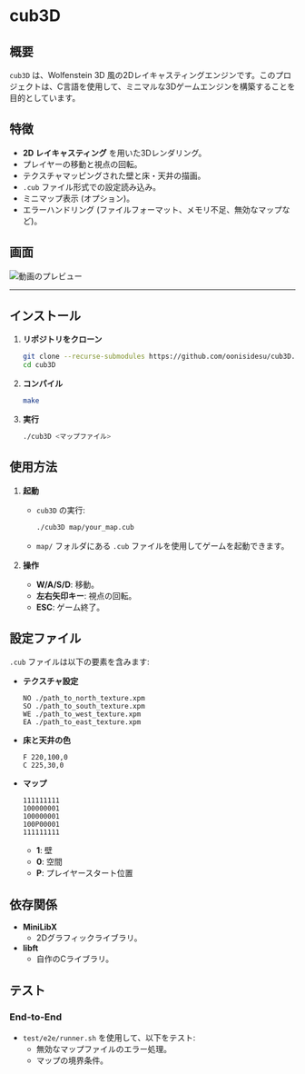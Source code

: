 
# **cub3D**

## **概要**

`cub3D` は、Wolfenstein 3D 風の2Dレイキャスティングエンジンです。このプロジェクトは、C言語を使用して、ミニマルな3Dゲームエンジンを構築することを目的としています。

## **特徴**

- **2D レイキャスティング** を用いた3Dレンダリング。
- プレイヤーの移動と視点の回転。
- テクスチャマッピングされた壁と床・天井の描画。
- `.cub` ファイル形式での設定読み込み。
- ミニマップ表示 (オプション)。
- エラーハンドリング (ファイルフォーマット、メモリ不足、無効なマップなど)。

## **画面**

![動画のプレビュー](gif/movie.gif)

---

## **インストール**

1. **リポジトリをクローン**
   ```bash
   git clone --recurse-submodules https://github.com/oonisidesu/cub3D.git
   cd cub3D
   ```

2. **コンパイル**
   ```bash
   make
   ```

3. **実行**
   ```bash
   ./cub3D <マップファイル>
   ```

## **使用方法**

1. **起動**
   - `cub3D` の実行:
     ```bash
     ./cub3D map/your_map.cub
     ```
   - `map/` フォルダにある `.cub` ファイルを使用してゲームを起動できます。

2. **操作**
   - **W/A/S/D**: 移動。
   - **左右矢印キー**: 視点の回転。
   - **ESC**: ゲーム終了。

## **設定ファイル**

`.cub` ファイルは以下の要素を含みます:

- **テクスチャ設定**
  ```
  NO ./path_to_north_texture.xpm
  SO ./path_to_south_texture.xpm
  WE ./path_to_west_texture.xpm
  EA ./path_to_east_texture.xpm
  ```
- **床と天井の色**
  ```
  F 220,100,0
  C 225,30,0
  ```
- **マップ**
  ```
  111111111
  100000001
  100000001
  100P00001
  111111111
  ```
  - **1**: 壁
  - **0**: 空間
  - **P**: プレイヤースタート位置

## **依存関係**

- **MiniLibX**
  - 2Dグラフィックライブラリ。
- **libft**
  - 自作のCライブラリ。

## **テスト**

### End-to-End
- `test/e2e/runner.sh` を使用して、以下をテスト:
  - 無効なマップファイルのエラー処理。
  - マップの境界条件。

